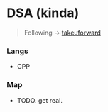 # DSA (kinda)

> Following -> [takeuforward](https://takeuforward.org/strivers-a2z-dsa-course/strivers-a2z-dsa-course-sheet-2/)

### Langs

- CPP

### Map

- TODO. get real.
